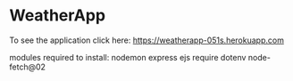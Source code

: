 # WeatherApp

To see the application  click here:   https://weatherapp-051s.herokuapp.com

modules required to install:
                             nodemon
                             express
                             ejs
                             require
                             dotenv
                             node-fetch@02
                             
